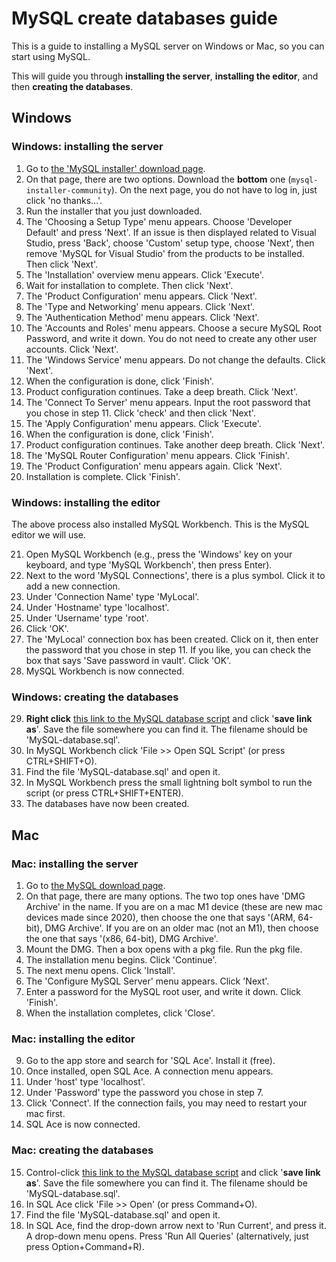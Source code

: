 # MySQL create databases guide 

This is a guide to installing a MySQL server on Windows or Mac, so you can start using MySQL.

This will guide you through **installing the server**, **installing the editor**, and then **creating the databases**.

## Windows

### Windows: installing the server
1. Go to [the 'MySQL installer' download page](https://dev.mysql.com/downloads/installer/).
2. On that page, there are two options. Download the **bottom** one (`mysql-installer-community`). On the next page, you do not have to log in, just click 'no thanks...'.
3. Run the installer that you just downloaded.
4. The 'Choosing a Setup Type' menu appears. Choose 'Developer Default' and press 'Next'. If an issue is then displayed related to Visual Studio, press 'Back', choose 'Custom' setup type, choose 'Next', then remove 'MySQL for Visual Studio' from the products to be installed. Then click 'Next'. 
5. The 'Installation' overview menu appears. Click 'Execute'. 
6. Wait for installation to complete. Then click 'Next'.
7. The 'Product Configuration' menu appears. Click 'Next'.
8. The 'Type and Networking' menu appears. Click 'Next'.
9. The 'Authentication Method' menu appears. Click 'Next'.
10. The 'Accounts and Roles' menu appears. Choose a secure MySQL Root Password, and write it down. You do not need to create any other user accounts. Click 'Next'.
11. The 'Windows Service' menu appears. Do not change the defaults. Click 'Next'.
12. When the configuration is done, click 'Finish'.
13. Product configuration continues. Take a deep breath. Click 'Next'.
14. The 'Connect To Server' menu appears. Input the root password that you chose in step 11. Click 'check' and then click 'Next'.
15. The 'Apply Configuration' menu appears. Click 'Execute'.
16. When the configuration is done, click 'Finish'.
17. Product configuration continues. Take another deep breath. Click 'Next'.
18. The 'MySQL Router Configuration' menu appears. Click 'Finish'.
19. The 'Product Configuration' menu appears again. Click 'Next'.
20. Installation is complete. Click 'Finish'.

### Windows: installing the editor

The above process also installed MySQL Workbench. This is the MySQL editor we will use.

21. Open MySQL Workbench (e.g., press the 'Windows' key on your keyboard, and type 'MySQL Workbench', then press Enter).
22. Next to the word 'MySQL Connections', there is a plus symbol. Click it to add a new connection.
23. Under 'Connection Name' type 'MyLocal'.
24. Under 'Hostname' type 'localhost'. 
25. Under 'Username' type 'root'.
26. Click 'OK'.
27. The 'MyLocal' connection box has been created. Click on it, then enter the password that you chose in step 11. If you like, you can check the box that says 'Save password in vault'. Click 'OK'.
28. MySQL Workbench is now connected.

### Windows: creating the databases

29. **Right click** [this link to the MySQL database script](https://raw.githubusercontent.com/frycast/SQL_course/master/create-database/MySQL/MySQL-database.sql) and click '**save link as**'. Save the file somewhere you can find it. The filename should be 'MySQL-database.sql'.
30. In MySQL Workbench click 'File >> Open SQL Script' (or press CTRL+SHIFT+O).
31. Find the file 'MySQL-database.sql' and open it. 
32. In MySQL Workbench press the small lightning bolt symbol to run the script (or press CTRL+SHIFT+ENTER).
33. The databases have now been created.

## Mac

### Mac: installing the server

1. Go to [the MySQL download page](https://dev.mysql.com/downloads/mysql/).
2. On that page, there are many options. The two top ones have 'DMG Archive' in the name. If you are on a mac M1 device (these are new mac devices made since 2020), then choose the one that says '(ARM, 64-bit), DMG Archive'. If you are on an older mac (not an M1), then choose the one that says '(x86, 64-bit), DMG Archive'.
3. Mount the DMG. Then a box opens with a pkg file. Run the pkg file.
4. The installation menu begins. Click 'Continue'.
5. The next menu opens. Click 'Install'.
6. The 'Configure MySQL Server' menu appears. Click 'Next'.
7. Enter a password for the MySQL root user, and write it down. Click 'Finish'.
8. When the installation completes, click 'Close'.

### Mac: installing the editor

9. Go to the app store and search for 'SQL Ace'. Install it (free).
10. Once installed, open SQL Ace. A connection menu appears.
11. Under 'host' type 'localhost'.
12. Under 'Password' type the password you chose in step 7.
13. Click 'Connect'. If the connection fails, you may need to restart your mac first.
14. SQL Ace is now connected.

### Mac: creating the databases

15. Control-click [this link to the MySQL database script](https://raw.githubusercontent.com/frycast/SQL_course/master/create-database/MySQL/MySQL-database.sql) and click '**save link as**'. Save the file somewhere you can find it. The filename should be 'MySQL-database.sql'.
16. In SQL Ace click 'File >> Open' (or press Command+O).
17. Find the file 'MySQL-database.sql' and open it.
18. In SQL Ace, find the drop-down arrow next to 'Run Current', and press it. A drop-down menu opens. Press 'Run All Queries' (alternatively, just press Option+Command+R).
